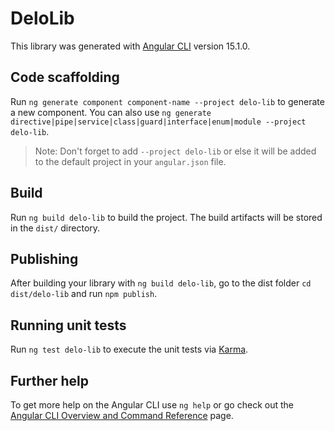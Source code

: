 # DeloLib

This library was generated with [Angular CLI](https://github.com/angular/angular-cli) version 15.1.0.

## Code scaffolding

Run `ng generate component component-name --project delo-lib` to generate a new component. You can also use `ng generate directive|pipe|service|class|guard|interface|enum|module --project delo-lib`.
> Note: Don't forget to add `--project delo-lib` or else it will be added to the default project in your `angular.json` file. 

## Build

Run `ng build delo-lib` to build the project. The build artifacts will be stored in the `dist/` directory.

## Publishing

After building your library with `ng build delo-lib`, go to the dist folder `cd dist/delo-lib` and run `npm publish`.

## Running unit tests

Run `ng test delo-lib` to execute the unit tests via [Karma](https://karma-runner.github.io).

## Further help

To get more help on the Angular CLI use `ng help` or go check out the [Angular CLI Overview and Command Reference](https://angular.io/cli) page.
